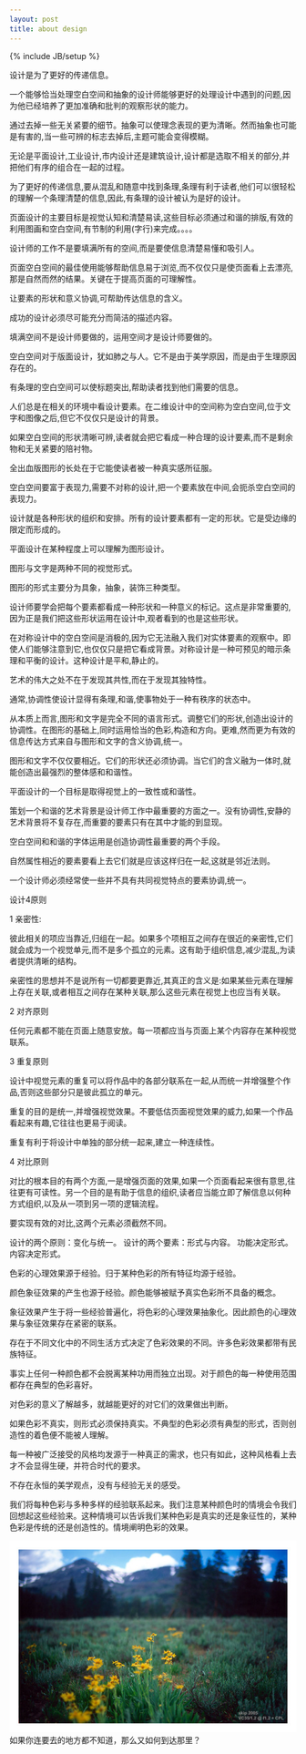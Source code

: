```yaml
---
layout: post
title: about design
---
```

{% include JB/setup %}


设计是为了更好的传递信息。

一个能够恰当处理空白空间和抽象的设计师能够更好的处理设计中遇到的问题,因为他已经培养了更加准确和批判的观察形状的能力。

通过去掉一些无关紧要的细节。抽象可以使理念表现的更为清晰。然而抽象也可能是有害的,当一些可辨的标志去掉后,主题可能会变得模糊。

无论是平面设计,工业设计,市内设计还是建筑设计,设计都是选取不相关的部分,并把他们有序的组合在一起的过程。

为了更好的传递信息,要从混乱和随意中找到条理,条理有利于读者,他们可以很轻松的理解一个条理清楚的信息,因此,有条理的设计被认为是好的设计。

页面设计的主要目标是视觉认知和清楚易读,这些目标必须通过和谐的排版,有效的利用图画和空白空间,有节制的利用(字行)来完成。。。。

设计师的工作不是要填满所有的空间,而是要使信息清楚易懂和吸引人。

页面空白空间的最佳使用能够帮助信息易于浏览,而不仅仅只是使页面看上去漂亮,那是自然而然的结果。关键在于提高页面的可理解性。

让要素的形状和意义协调,可帮助传达信息的含义。

成功的设计必须尽可能充分而简洁的描述内容。

填满空间不是设计师要做的，运用空间才是设计师要做的。

空白空间对于版面设计，犹如肺之与人。它不是由于美学原因，而是由于生理原因存在的。

有条理的空白空间可以使标题突出,帮助读者找到他们需要的信息。

人们总是在相关的环境中看设计要素。在二维设计中的空间称为空白空间,位于文字和图像之后,但它不仅仅只是设计的背景。

如果空白空间的形状清晰可辨,读者就会把它看成一种合理的设计要素,而不是剩余物和无关紧要的陪衬物。

全出血版图形的长处在于它能使读者被一种真实感所征服。

空白空间要富于表现力,需要不对称的设计,把一个要素放在中间,会扼杀空白空间的表现力。

设计就是各种形状的组织和安排。所有的设计要素都有一定的形状。它是受边缘的限定而形成的。

平面设计在某种程度上可以理解为图形设计。

图形与文字是两种不同的视觉形式。

图形的形式主要分为具象，抽象，装饰三种类型。

设计师要学会把每个要素都看成一种形状和一种意义的标记。这点是非常重要的,因为正是我们把这些形状运用在设计中,观者看到的也是这些形状。

在对称设计中的空白空间是消极的,因为它无法融入我们对实体要素的观察中。即使人们能够注意到它,也仅仅只是把它看成背景。对称设计是一种可预见的暗示条理和平衡的设计。这种设计是平和,静止的。

艺术的伟大之处不在于发现其共性,而在于发现其独特性。

通常,协调性使设计显得有条理,和谐,使事物处于一种有秩序的状态中。

从本质上而言,图形和文字是完全不同的语言形式。调整它们的形状,创造出设计的协调性。在图形的基础上,同时运用恰当的色彩,构造和方向。更难,然而更为有效的信息传达方式来自与图形和文字的含义协调,统一。

图形和文字不仅仅要相近。它们的形状还必须协调。当它们的含义融为一体时,就能创造出最强烈的整体感和和谐性。


平面设计的一个目标是取得视觉上的一致性或和谐性。

策划一个和谐的艺术背景是设计师工作中最重要的方面之一。没有协调性,安静的艺术背景将不复存在,而重要的要素只有在其中才能的到显现。


空白空间和和谐的字体运用是创造协调性最重要的两个手段。

自然属性相近的要素要看上去它们就是应该这样归在一起,这就是邻近法则。

一个设计师必须经常使一些并不具有共同视觉特点的要素协调,统一。



设计4原则


1 亲密性:

彼此相关的项应当靠近,归组在一起。如果多个项相互之间存在很近的亲密性,它们就会成为一个视觉单元,而不是多个孤立的元素。这有助于组织信息,减少混乱,为读者提供清晰的结构。

亲密性的思想并不是说所有一切都要更靠近,其真正的含义是:如果某些元素在理解上存在关联,或者相互之间存在某种关联,那么这些元素在视觉上也应当有关联。


2 对齐原则

任何元素都不能在页面上随意安放。每一项都应当与页面上某个内容存在某种视觉联系。


3 重复原则

设计中视觉元素的重复可以将作品中的各部分联系在一起,从而统一并增强整个作品,否则这些部分只是彼此孤立的单元。

重复的目的是统一,并增强视觉效果。不要低估页面视觉效果的威力,如果一个作品看起来有趣,它往往也更易于阅读。

重复有利于将设计中单独的部分统一起来,建立一种连续性。


4 对比原则

对比的根本目的有两个方面,一是增强页面的效果,如果一个页面看起来很有意思,往往更有可读性。另一个目的是有助于信息的组织,读者应当能立即了解信息以何种方式组织,以及从一项到另一项的逻辑流程。

要实现有效的对比,这两个元素必须截然不同。



设计的两个原则：变化与统一。
设计的两个要素：形式与内容。
功能决定形式。内容决定形式。


色彩的心理效果源于经验。归于某种色彩的所有特征均源于经验。

颜色象征效果的产生也源于经验。颜色能够被赋予真实色彩所不具备的概念。

象征效果产生于将一些经验普遍化，将色彩的心理效果抽象化。因此颜色的心理效果与象征效果存在紧密的联系。

存在于不同文化中的不同生活方式决定了色彩效果的不同。许多色彩效果都带有民族特征。

事实上任何一种颜色都不会脱离某种功用而独立出现。对于颜色的每一种使用范围都存在典型的色彩喜好。

对色彩的意义了解越多，就越能更好的对它们的效果做出判断。

如果色彩不真实，则形式必须保持真实。不典型的色彩必须有典型的形式，否则创造性的着色便不能被人理解。

每一种被广泛接受的风格均发源于一种真正的需求，也只有如此，这种风格看上去才不会显得生硬，并符合时代的要求。

不存在永恒的美学观点，没有与经验无关的感受。

我们将每种色彩与多种多样的经验联系起来。我们注意某种颜色时的情境会令我们回想起这些经验来。这种情境可以告诉我们某种色彩是真实的还是象征性的，某种色彩是传统的还是创造性的。情境阐明色彩的效果。






<img src="/assets/img/a.jpg" />
如果你连要去的地方都不知道，那么又如何到达那里？
